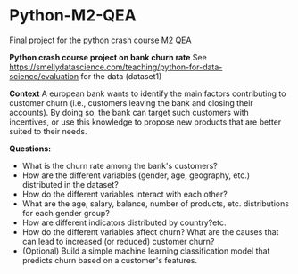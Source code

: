 # Python-M2-QEA
Final project for the python crash course M2 QEA

**Python crash course project on bank churn rate**
See https://smellydatascience.com/teaching/python-for-data-science/evaluation for the data (dataset1)

**Context**
A european bank wants to identify the main factors contributing to customer churn (i.e., customers leaving the bank and closing their accounts). 
By doing so, the bank can target such customers with incentives, or use this knowledge to propose new products that are better suited to their needs.

**Questions:**
- What is the churn rate among the bank's customers?
- How are the different variables (gender, age, geography, etc.) distributed in the dataset?
- How do the different variables interact with each other?
- What are the age, salary, balance, number of products, etc. distributions for each gender group?
- How are different indicators distributed by country?etc.
- How do the different variables affect churn? What are the causes that can lead to increased (or reduced) customer churn?
- (Optional) Build a simple machine learning classification model that predicts churn based on a customer's features.
